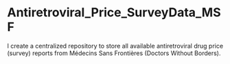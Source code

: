 # Antiretroviral_Price_SurveyData_MSF
I create a centralized repository to store all available antiretroviral drug price (survey) reports from Médecins Sans Frontières (Doctors Without Borders).
